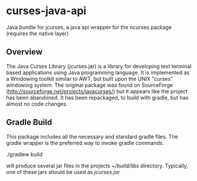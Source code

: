 # curses-java-api
Java bundle for jcurses, a java api wrapper for the ncurses package (requires the native layer)

Overview
-------------------------

The Java Curses Library (jcurses.jar) is a library for developing text terminal based applications using Java programming language.
It is implemented as a Windowing toolkit similar to AWT, but built upon the UNIX "curses" windowing system.
The original package was found on SourceForge (http://sourceforge.net/projects/javacurses/) but it appears like the project has
been abandoned.  It has been repackaged, to build with gradle, but has almost no code changes.

Gradle Build
-------------------------

This package includes all the necessary and standard gradle files.  The gradle wrapper is the preferred way to invoke gradle commands.

./gradlew build

will produce several jar files in the projects *~/build/libs* directory.  Typically, one of these jars should be used as *jcurses.jar*
